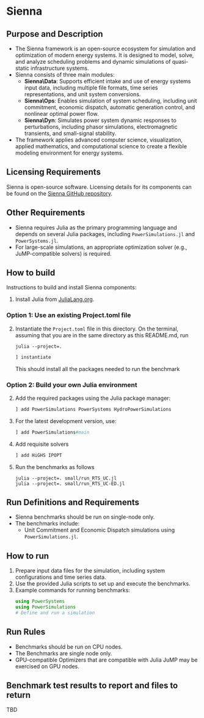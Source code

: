 
# Sienna

## Purpose and Description

- The Sienna framework is an open-source ecosystem for simulation and optimization of modern energy systems. It is designed to model, solve, and analyze scheduling problems and dynamic simulations of quasi-static infrastructure systems.
- Sienna consists of three main modules:
  - **Sienna\Data**: Supports efficient intake and use of energy systems input data, including multiple file formats, time series representations, and unit system conversions.
  - **Sienna\Ops**: Enables simulation of system scheduling, including unit commitment, economic dispatch, automatic generation control, and nonlinear optimal power flow.
  - **Sienna\Dyn**: Simulates power system dynamic responses to perturbations, including phasor simulations, electromagnetic transients, and small-signal stability.
- The framework applies advanced computer science, visualization, applied mathematics, and computational science to create a flexible modeling environment for energy systems.

## Licensing Requirements

Sienna is open-source software. Licensing details for its components can be found on the [Sienna GitHub repository](https://github.com/NREL/Sienna).

## Other Requirements

- Sienna requires Julia as the primary programming language and depends on several Julia packages, including `PowerSimulations.jl` and `PowerSystems.jl`.
- For large-scale simulations, an appropriate optimization solver (e.g., JuMP-compatible solvers) is required.

## How to build

Instructions to build and install Sienna components:

1. Install Julia from [JuliaLang.org](https://julialang.org/).

### Option 1: Use an existing Project.toml file
2. Instantiate the `Project.toml` file in this directory. On 
the terminal, assuming that you are in the same directory as this
README.md, run
   ```shell
   julia --project=.
   ```
   ```julia
   ] instantiate
   ```
   This should install all the packages needed to run the benchmark

### Option 2: Build your own Julia environment

2. Add the required packages using the Julia package manager:
   ```julia
   ] add PowerSimulations PowerSystems HydroPowerSimulations
   ```

3. For the latest development version, use:
   ```julia
   ] add PowerSimulations#main
   ```
4. Add requisite solvers
   ```julia
   ] add HiGHS IPOPT
   ```

5. Run the benchmarks as follows
   ```shell
   julia --project=. small/run_RTS_UC.jl
   julia --project=. small/run_RTS_UC-ED.jl
   ```

## Run Definitions and Requirements

- Sienna benchmarks should be run on single-node only.
- The benchmarks include:
  - Unit Commitment and Economic Dispatch simulations using `PowerSimulations.jl`.

## How to run

1. Prepare input data files for the simulation, including system configurations and time series data.
2. Use the provided Julia scripts to set up and execute the benchmarks.
3. Example commands for running benchmarks:
   ```julia
   using PowerSystems
   using PowerSimulations
   # Define and run a simulation
   ```

## Run Rules

- Benchmarks should be run on CPU nodes.
- The Benchmarks are single node only.
- GPU-compatible Optimizers that are compatible with Julia JuMP may be exercised on GPU nodes. 

## Benchmark test results to report and files to return

TBD
